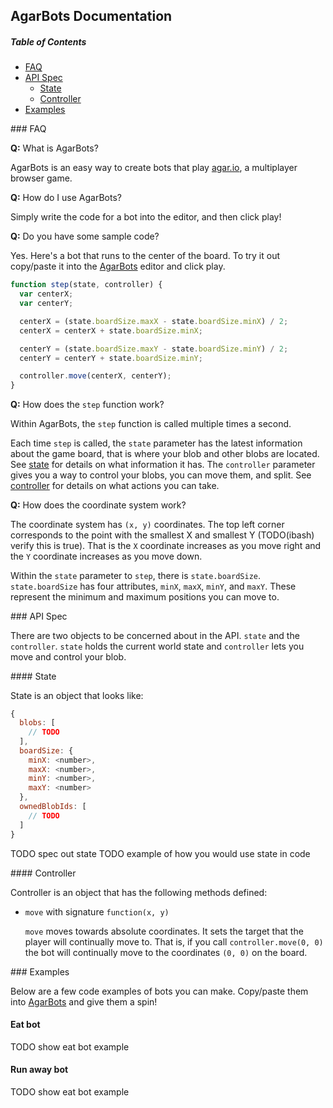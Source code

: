 ## AgarBots Documentation

##### Table of Contents
- [FAQ](#faq)
- [API Spec](#api-spec)
  - [State](#state)
  - [Controller](#controller)
- [Examples](#examples)

<a name="faq"/>
### FAQ

**Q:** What is AgarBots?

  AgarBots is an easy way to create bots that play [agar.io](https://agar.io), a
  multiplayer browser game.

**Q:** How do I use AgarBots?

  Simply write the code for a bot into the editor, and then click play!

**Q:** Do you have some sample code?

  Yes. Here's a bot that runs to the center of the board. To try it out
  copy/paste it into the [AgarBots](http://agarbots.com) editor and click play.

```javascript
function step(state, controller) {
  var centerX;
  var centerY;

  centerX = (state.boardSize.maxX - state.boardSize.minX) / 2;
  centerX = centerX + state.boardSize.minX;

  centerY = (state.boardSize.maxY - state.boardSize.minY) / 2;
  centerY = centerY + state.boardSize.minY;

  controller.move(centerX, centerY);
}
```

**Q:** How does the `step` function work?

  Within AgarBots, the `step` function is called multiple times a second.

  Each time `step` is called, the `state` parameter has the latest information
  about the game board, that is where your blob and other blobs are located.
  See [state](#state) for details on what information it has. The `controller`
  parameter gives you a way to control your blobs, you can move them, and split.
  See [controller](#controller) for details on what actions you can take.

**Q:** How does the coordinate system work?

  The coordinate system has `(x, y)` coordinates. The top left corner
  corresponds to the point with the smallest X and smallest Y (TODO(ibash)
  verify this is true). That is the `X` coordinate increases as you move right
  and the `Y` coordinate increases as you move down.

  Within the `state` parameter to `step`, there is `state.boardSize`.
  `state.boardSize` has four attributes, `minX`, `maxX`, `minY`, and `maxY`.
  These represent the minimum and maximum positions you can move to.

<a name="api"/>
### API Spec

There are two objects to be concerned about in the API. `state` and the
`controller`. `state` holds the current world state and `controller` lets you
move and control your blob.

<a name="state"/>
#### State

  State is an object that looks like:

```javascript
{
  blobs: [
    // TODO
  ],
  boardSize: {
    minX: <number>,
    maxX: <number>,
    minY: <number>,
    maxY: <number>
  },
  ownedBlobIds: [
    // TODO
  ]
}
```

  TODO spec out state
  TODO example of how you would use state in code

<a name="controller"/>
#### Controller

  Controller is an object that has the following methods defined:

  * `move` with signature `function(x, y)`

    `move` moves towards absolute coordinates. It sets the target that the
    player will continually move to. That is, if you call `controller.move(0, 0)`
    the bot will continually move to the coordinates `(0, 0)` on the board.

<a name="examples"/>
### Examples

Below are a few code examples of bots you can make. Copy/paste them into
[AgarBots](http://agarbots.com) and give them a spin!

#### Eat bot

TODO show eat bot example

#### Run away bot

TODO show eat bot example
